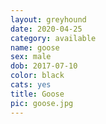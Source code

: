 ```yaml
---
layout: greyhound
date: 2020-04-25
category: available
name: goose
sex: male
dob: 2017-07-10
color: black
cats: yes
title: Goose
pic: goose.jpg
---
```


